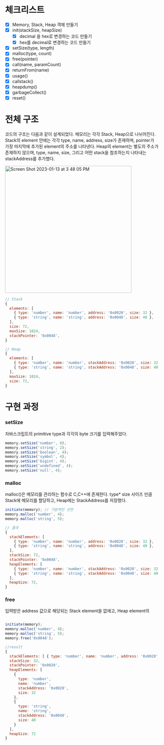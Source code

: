 # 체크리스트

- [x] Memory, Stack, Heap 객체 만들기
- [x] init(stackSize, heapSize)
  - [x] decimal 을 hex로 변경하는 코드 만들기
  - [x] hex를 decimal로 변경하는 코드 만들기
- [x] setSize(type, length)
- [x] malloc(type, count)
- [x] free(pointer)
- [x] call(name, paramCount)
- [x] returnFrom(name)
- [x] usage()
- [x] callstack()
- [x] heapdump()
- [x] garbageCollect()
- [x] reset()

# 전체 구조

코드의 구조는 다음과 같이 설계되었다. 메모리는 각각 Stack, Heap으로 나뉘어진다.
Stack의 element 안에는 각각 type, name, address, size가 존재하며, pointer가 가장 마지막에 추가된 element의 주소를 나타낸다.
Heap의 element는 별도의 주소가 존재하지 않으며, type, name, size, 그리고 어떤 stack을 참조하는지 나타내는 stackAddress를 추가했다.

<img width="414" alt="Screen Shot 2023-01-13 at 3 48 05 PM" src="https://user-images.githubusercontent.com/96381221/212255484-d137bbc6-d466-4a8c-bc01-5abee256d184.png">

```javascript
// Stack
{
  elements: [
    { type: 'number', name: 'number', address: '0x0020', size: 32 },
    { type: 'string', name: 'string', address: '0x0048', size: 40 },
  ],
  size: 72,
  maxSize: 1024,
  stackPointer: '0x0048',
}

// Heap
{
  elements: [
    { type: 'number', name: 'number', stackAddress: '0x0020', size: 32 },
    { type: 'string', name: 'string', stackAddress: '0x0048', size: 40 },
  ],
  maxSize: 1024,
  size: 72,
}
```

# 구현 과정

### setSize

자바스크립트의 primitive type과 각각의 byte 크기를 입력해주었다.

```javascript
memory.setSize('number', 8);
memory.setSize('string', 2);
memory.setSize('boolean', 4);
memory.setSize('symbol', 4);
memory.setSize('bigint', 4);
memory.setSize('undefined', 4);
memory.setSize('null', 4);
```

### malloc

malloc()은 메모리를 관리하는 함수로 C,C++에 존재한다. type\* size 사이즈 만큼 Stack에 메모리를 할당하고, Heap에는 StackAddress를 저장했다.

```javascript
initiate(memory); // 기본적인 선언
memory.malloc('number', 4);
memory.malloc('string', 5);

// 결과
{
  stackElements: [
    { type: 'number', name: 'number', address: '0x0020', size: 32 },
    { type: 'string', name: 'string', address: '0x0048', size: 40 },
  ],
  stackSize: 72,
  stackPointer: '0x0048',
  heapElements: [
    { type: 'number', name: 'number', stackAddress: '0x0020', size: 32 },
    { type: 'string', name: 'string', stackAddress: '0x0048', size: 40 },
  ],
  heapSize: 72,
}
```

### free

입력받은 address 값으로 해당되는 Stack element을 없애고, Heap element의

```javascript

initiate(memory);
memory.malloc('number', 4);
memory.malloc('string', 5);
memory.free('0x0048');

//result
{
  stackElements: [ { type: 'number', name: 'number', address: '0x0020', size: 32 } ],
  stackSize: 32,
  stackPointer: '0x0020',
  heapElements: [
    {
      type: 'number',
      name: 'number',
      stackAddress: '0x0020',
      size: 32
    },
    {
      type: 'string',
      name: 'string',
      stackAddress: '0x0048',
      size: 40
    }
  ],
  heapSize: 72
}
```
